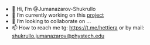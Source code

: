 - 👋 Hi, I’m @Jumanazarov-Shukrullo
- 🌱 I’m currently working on this [project](https://contest-app-frontend-production.up.railway.app)
- 💞️ I’m looking to collaborate on ...
- 📫 How to reach me tg: https://t.me/hettiera or by mail: shukrullo.jumanazarov@phystech.edu

<!---
Jumanazarov-Shukrullo/Jumanazarov-Shukrullo is a ✨ special ✨ repository because its `README.md` (this file) appears on your GitHub profile.
You can click the Preview link to take a look at your changes.
--->
